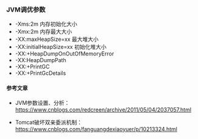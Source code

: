 ### JVM调优参数

- -Xms:2m 内存初始化大小
- -Xmx:2m 内存最大大小
- -XX:maxHeapSize=xx 最大堆大小
- -XX:initialHeapSize=xx 初始化堆大小
- -XX:+HeapDumpOnOutOfMemoryError
- -XX:HeapDumpPath 
- -XX:+PrintGC
- -XX:+PrintGcDetails

#### 参考文章

- JVM参数设置、分析： https://www.cnblogs.com/redcreen/archive/2011/05/04/2037057.html 

- Tomcat破坏双亲委派机制： https://www.cnblogs.com/fanguangdexiaoyuer/p/10213324.html 